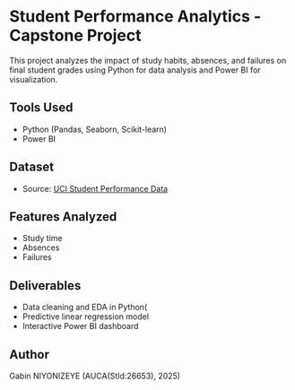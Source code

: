 # Student Performance Analytics - Capstone Project

This project analyzes the impact of study habits, absences, and failures on final student grades using Python for data analysis and Power BI for visualization.

## Tools Used
- Python (Pandas, Seaborn, Scikit-learn)
- Power BI

## Dataset
- Source: [UCI Student Performance Data](https://archive.ics.uci.edu/ml/datasets/Student+Performance)

## Features Analyzed
- Study time
- Absences
- Failures

## Deliverables
- Data cleaning and EDA in Python(
- Predictive linear regression model
- Interactive Power BI dashboard

## Author
Gabin NIYONIZEYE (AUCA(StId:26653), 2025)
